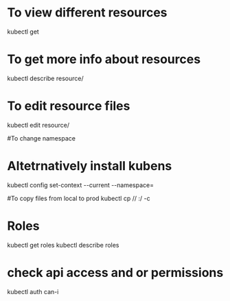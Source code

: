 # To view different resources 
kubectl get <resource-name>

# To get more info about resources
kubectl describe resource/<resource-name>

# To edit resource files
kubectl edit resource/<resource-name>

#To change namespace
# Altetrnatively install kubens
kubectl config set-context --current --namespace=<namespace>

#To copy files from local to prod
kubectl cp /<path-to-your-file>/<file-name> <pod-name>:<folder>/<file-name> -c <container-name> 

# Roles
kubectl get roles
kubectl describe roles

# check api access and or permissions
kubectl auth can-i